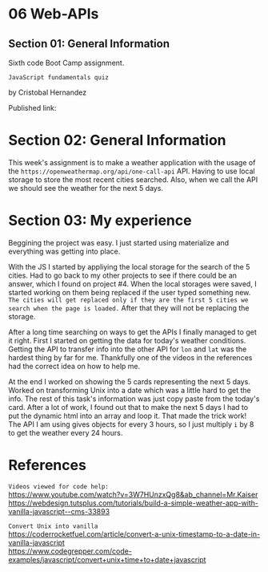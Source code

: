 # 06 Web-APIs
## Section 01: General Information
Sixth code Boot Camp assignment.

`JavaScript fundamentals quiz`

by Cristobal Hernandez

Published link: 


# Section 02: General Information
This week's assignment is to make a weather application with the usage of the `https://openweathermap.org/api/one-call-api` API. Having to use local storage to store the most recent cities searched. Also, when we call the API we should see the weather for the next 5 days.

# Section 03: My experience
Beggining the project was easy. I just started using materialize and everything was getting into place.

With the JS I started by appliying the local storage for the search of the 5 cities. Had to go back to my other projects to see if there could be an answer, which I found on project #4. When the local storages were saved, I started working on them being replaced if the user typed something new. `The cities will get replaced only if they are the first 5 cities we search when the page is loaded.` After that they will not be replacing the storage.

After a long time searching on ways to get the APIs I finally managed to get it right. First I started on getting the data for today's weather conditions. Getting the API to transfer info into the other API for `lon` and `lat` was the hardest thing by far for me. Thankfully one of the videos in the references had the correct idea on how to help me.

At the end I worked on showing the 5 cards representing the next 5 days. Worked on transforming Unix into a date which was a little hard to get the info. The rest of this task's information was just copy paste from the today's card.
After a lot of work, I found out that to make the next 5 days I had to put the dynamic html into an array and loop it. That made the trick work! The API I am using gives objects for every 3 hours, so I just multiply `i` by 8 to get the weather every 24 hours.

# References
`Videos viewed for code help: `
</br>
https://www.youtube.com/watch?v=3W7HUnzxQg8&ab_channel=Mr.Kaiser
</br>
https://webdesign.tutsplus.com/tutorials/build-a-simple-weather-app-with-vanilla-javascript--cms-33893

`Convert Unix into vanilla`
</br>
https://coderrocketfuel.com/article/convert-a-unix-timestamp-to-a-date-in-vanilla-javascript
</br>
https://www.codegrepper.com/code-examples/javascript/convert+unix+time+to+date+javascript